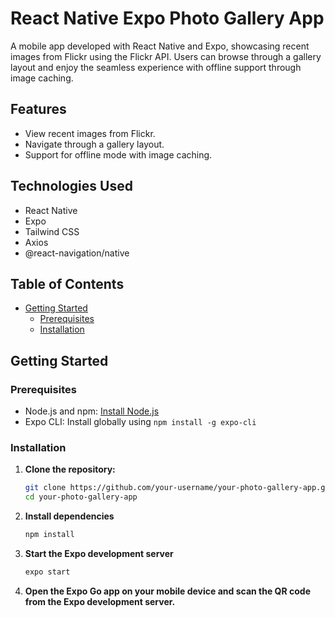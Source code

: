 # React Native Expo Photo Gallery App

A mobile app developed with React Native and Expo, showcasing recent images from Flickr using the Flickr API. Users can browse through a gallery layout and enjoy the seamless experience with offline support through image caching.

## Features

- View recent images from Flickr.
- Navigate through a gallery layout.
- Support for offline mode with image caching.

## Technologies Used

- React Native
- Expo
- Tailwind CSS
- Axios
- @react-navigation/native



## Table of Contents

- [Getting Started](#getting-started)
  - [Prerequisites](#prerequisites)
  - [Installation](#installation)



## Getting Started

### Prerequisites

- Node.js and npm: [Install Node.js](https://nodejs.org/)
- Expo CLI: Install globally using `npm install -g expo-cli`

### Installation

1. **Clone the repository:**

   ```bash
   git clone https://github.com/your-username/your-photo-gallery-app.git
   cd your-photo-gallery-app

2. **Install dependencies**

   ```bash
   npm install

3. **Start the Expo development server**

   ```bash
   expo start

4. **Open the Expo Go app on your mobile device and scan the QR code from the Expo development server.**
